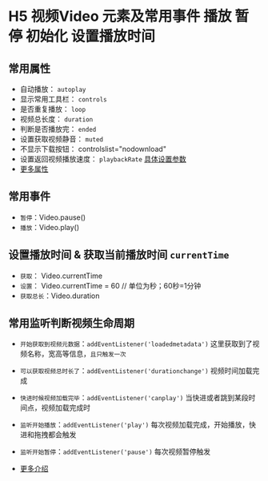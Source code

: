 # H5 视频Video 元素及常用事件 播放 暂停 初始化 设置播放时间

## 常用属性
* 自动播放： `autoplay`
* 显示常用工具栏： `controls`
* 是否重复播放： `loop`
* 视频总长度： `duration`
* 判断是否播放完： `ended`
* 设置获取视频静音： `muted`
* 不显示下载按钮： controlslist="nodownload"
* 设置返回视频播放速度： `playbackRate` [具体设置参数](https://www.runoob.com/jsref/prop-video-playbackrate.html)
* [更多属性](https://www.runoob.com/jsref/dom-obj-video.html)

## 常用事件
* `暂停`：Video.pause()
* `播放`：Video.play()

## 设置播放时间 & 获取当前播放时间 `currentTime`
* `获取`： Video.currentTime
* `设置`： Video.currentTime = 60 // 单位为秒；60秒=1分钟
* `获取总长`：Video.duration

## 常用监听判断视频生命周期
* `开始获取到视频元数据`：`addEventListener('loadedmetadata')` 这里获取到了视频名称，宽高等信息，`且只触发一次`

* `可以获取视频总时长了`：`addEventListener('durationchange')` 视频时间加载完成

* `快进时候视频加载完毕`：`addEventListener('canplay')` 当快进或者跳到某段时间点，视频加载完成时
* `监听开始播放`：`addEventListener('play')` 每次视频加载完成，开始播放，快进和拖拽都会触发
* `监听开始暂停`：`addEventListener('pause')` 每次视频暂停触发

* [更多介绍](https://www.w3school.com.cn/tags/av_event_canplaythrough.asp)